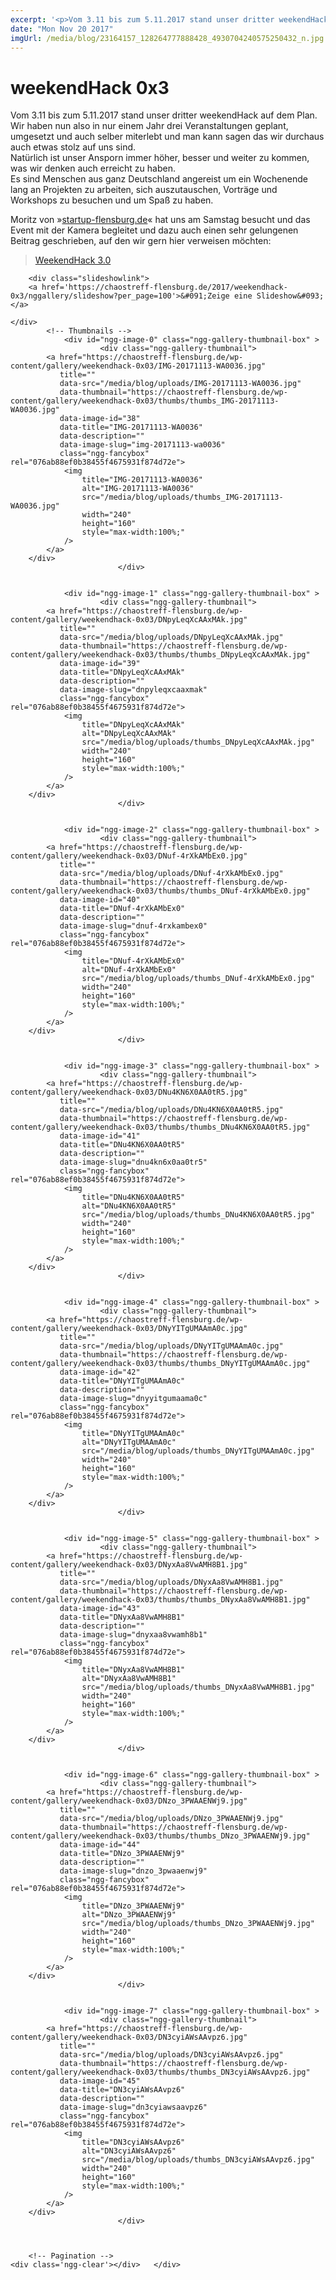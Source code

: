 ```yaml
---
excerpt: '<p>Vom 3.11 bis zum 5.11.2017 stand unser dritter weekendHack auf dem Plan. Wir haben nun also in nur einem Jahr drei Veranstaltungen geplant, umgesetzt und auch selber miterlebt und man <a href="https://chaostreff-flensburg.de/2017/weekendhack-0x3/" class="more-link">[&hellip;]</a></p>'
date: "Mon Nov 20 2017"
imgUrl: /media/blog/23164157_128264777888428_4930704240575250432_n.jpg
---
```

# weekendHack 0x3

<p>Vom 3.11 bis zum 5.11.2017 stand unser dritter weekendHack auf dem Plan.<br />
Wir haben nun also in nur einem Jahr drei Veranstaltungen geplant, umgesetzt und auch selber miterlebt und man kann sagen das wir durchaus auch etwas stolz auf uns sind.<br />
Natürlich ist unser Ansporn immer höher, besser und weiter zu kommen, was wir denken auch erreicht zu haben.<br />
Es sind Menschen aus ganz Deutschland angereist um ein Wochenende lang an Projekten zu arbeiten, sich auszutauschen, Vorträge und Workshops zu besuchen und um Spaß zu haben.</p>
<p>Moritz von »<a href="https://startup-flensburg.de">startup-flensburg.de</a>« hat uns am Samstag besucht und das Event mit der Kamera begleitet und dazu auch einen sehr gelungenen Beitrag geschrieben, auf den wir gern hier verweisen möchten:</p>
<blockquote class="wp-embedded-content" data-secret="Feq4FXTI76"><p><a href="https://startup-flensburg.de/2017/11/19/weekendhack-3-0/">WeekendHack 3.0</a></p></blockquote>
<p><iframe class="wp-embedded-content" sandbox="allow-scripts" security="restricted" style="position: absolute; clip: rect(1px, 1px, 1px, 1px);" src="https://startup-flensburg.de/2017/11/19/weekendhack-3-0/embed/#?secret=Feq4FXTI76" data-secret="Feq4FXTI76" width="600" height="338" title="&#8222;WeekendHack 3.0&#8220; &#8212; StartUp Flensburg" frameborder="0" marginwidth="0" marginheight="0" scrolling="no"></iframe></p>
<p><!-- index.php -->
<div
	class="ngg-galleryoverview ngg-ajax-pagination-none"
	id="ngg-gallery-076ab88ef0b38455f4675931f874d72e-1">

    	<div class="slideshowlink">
        <a href='https://chaostreff-flensburg.de/2017/weekendhack-0x3/nggallery/slideshow?per_page=100'>&#091;Zeige eine Slideshow&#093;</a>
		
	</div>
			<!-- Thumbnails -->
				<div id="ngg-image-0" class="ngg-gallery-thumbnail-box" >
				        <div class="ngg-gallery-thumbnail">
            <a href="https://chaostreff-flensburg.de/wp-content/gallery/weekendhack-0x03/IMG-20171113-WA0036.jpg"
               title=""
               data-src="/media/blog/uploads/IMG-20171113-WA0036.jpg"
               data-thumbnail="https://chaostreff-flensburg.de/wp-content/gallery/weekendhack-0x03/thumbs/thumbs_IMG-20171113-WA0036.jpg"
               data-image-id="38"
               data-title="IMG-20171113-WA0036"
               data-description=""
               data-image-slug="img-20171113-wa0036"
               class="ngg-fancybox" rel="076ab88ef0b38455f4675931f874d72e">
                <img
                    title="IMG-20171113-WA0036"
                    alt="IMG-20171113-WA0036"
                    src="/media/blog/uploads/thumbs_IMG-20171113-WA0036.jpg"
                    width="240"
                    height="160"
                    style="max-width:100%;"
                />
            </a>
        </div>
							</div> 
			
        
				<div id="ngg-image-1" class="ngg-gallery-thumbnail-box" >
				        <div class="ngg-gallery-thumbnail">
            <a href="https://chaostreff-flensburg.de/wp-content/gallery/weekendhack-0x03/DNpyLeqXcAAxMAk.jpg"
               title=""
               data-src="/media/blog/uploads/DNpyLeqXcAAxMAk.jpg"
               data-thumbnail="https://chaostreff-flensburg.de/wp-content/gallery/weekendhack-0x03/thumbs/thumbs_DNpyLeqXcAAxMAk.jpg"
               data-image-id="39"
               data-title="DNpyLeqXcAAxMAk"
               data-description=""
               data-image-slug="dnpyleqxcaaxmak"
               class="ngg-fancybox" rel="076ab88ef0b38455f4675931f874d72e">
                <img
                    title="DNpyLeqXcAAxMAk"
                    alt="DNpyLeqXcAAxMAk"
                    src="/media/blog/uploads/thumbs_DNpyLeqXcAAxMAk.jpg"
                    width="240"
                    height="160"
                    style="max-width:100%;"
                />
            </a>
        </div>
							</div> 
			
        
				<div id="ngg-image-2" class="ngg-gallery-thumbnail-box" >
				        <div class="ngg-gallery-thumbnail">
            <a href="https://chaostreff-flensburg.de/wp-content/gallery/weekendhack-0x03/DNuf-4rXkAMbEx0.jpg"
               title=""
               data-src="/media/blog/uploads/DNuf-4rXkAMbEx0.jpg"
               data-thumbnail="https://chaostreff-flensburg.de/wp-content/gallery/weekendhack-0x03/thumbs/thumbs_DNuf-4rXkAMbEx0.jpg"
               data-image-id="40"
               data-title="DNuf-4rXkAMbEx0"
               data-description=""
               data-image-slug="dnuf-4rxkambex0"
               class="ngg-fancybox" rel="076ab88ef0b38455f4675931f874d72e">
                <img
                    title="DNuf-4rXkAMbEx0"
                    alt="DNuf-4rXkAMbEx0"
                    src="/media/blog/uploads/thumbs_DNuf-4rXkAMbEx0.jpg"
                    width="240"
                    height="160"
                    style="max-width:100%;"
                />
            </a>
        </div>
							</div> 
			
        
				<div id="ngg-image-3" class="ngg-gallery-thumbnail-box" >
				        <div class="ngg-gallery-thumbnail">
            <a href="https://chaostreff-flensburg.de/wp-content/gallery/weekendhack-0x03/DNu4KN6X0AA0tR5.jpg"
               title=""
               data-src="/media/blog/uploads/DNu4KN6X0AA0tR5.jpg"
               data-thumbnail="https://chaostreff-flensburg.de/wp-content/gallery/weekendhack-0x03/thumbs/thumbs_DNu4KN6X0AA0tR5.jpg"
               data-image-id="41"
               data-title="DNu4KN6X0AA0tR5"
               data-description=""
               data-image-slug="dnu4kn6x0aa0tr5"
               class="ngg-fancybox" rel="076ab88ef0b38455f4675931f874d72e">
                <img
                    title="DNu4KN6X0AA0tR5"
                    alt="DNu4KN6X0AA0tR5"
                    src="/media/blog/uploads/thumbs_DNu4KN6X0AA0tR5.jpg"
                    width="240"
                    height="160"
                    style="max-width:100%;"
                />
            </a>
        </div>
							</div> 
			
        
				<div id="ngg-image-4" class="ngg-gallery-thumbnail-box" >
				        <div class="ngg-gallery-thumbnail">
            <a href="https://chaostreff-flensburg.de/wp-content/gallery/weekendhack-0x03/DNyYITgUMAAmA0c.jpg"
               title=""
               data-src="/media/blog/uploads/DNyYITgUMAAmA0c.jpg"
               data-thumbnail="https://chaostreff-flensburg.de/wp-content/gallery/weekendhack-0x03/thumbs/thumbs_DNyYITgUMAAmA0c.jpg"
               data-image-id="42"
               data-title="DNyYITgUMAAmA0c"
               data-description=""
               data-image-slug="dnyyitgumaama0c"
               class="ngg-fancybox" rel="076ab88ef0b38455f4675931f874d72e">
                <img
                    title="DNyYITgUMAAmA0c"
                    alt="DNyYITgUMAAmA0c"
                    src="/media/blog/uploads/thumbs_DNyYITgUMAAmA0c.jpg"
                    width="240"
                    height="160"
                    style="max-width:100%;"
                />
            </a>
        </div>
							</div> 
			
        
				<div id="ngg-image-5" class="ngg-gallery-thumbnail-box" >
				        <div class="ngg-gallery-thumbnail">
            <a href="https://chaostreff-flensburg.de/wp-content/gallery/weekendhack-0x03/DNyxAa8VwAMH8B1.jpg"
               title=""
               data-src="/media/blog/uploads/DNyxAa8VwAMH8B1.jpg"
               data-thumbnail="https://chaostreff-flensburg.de/wp-content/gallery/weekendhack-0x03/thumbs/thumbs_DNyxAa8VwAMH8B1.jpg"
               data-image-id="43"
               data-title="DNyxAa8VwAMH8B1"
               data-description=""
               data-image-slug="dnyxaa8vwamh8b1"
               class="ngg-fancybox" rel="076ab88ef0b38455f4675931f874d72e">
                <img
                    title="DNyxAa8VwAMH8B1"
                    alt="DNyxAa8VwAMH8B1"
                    src="/media/blog/uploads/thumbs_DNyxAa8VwAMH8B1.jpg"
                    width="240"
                    height="160"
                    style="max-width:100%;"
                />
            </a>
        </div>
							</div> 
			
        
				<div id="ngg-image-6" class="ngg-gallery-thumbnail-box" >
				        <div class="ngg-gallery-thumbnail">
            <a href="https://chaostreff-flensburg.de/wp-content/gallery/weekendhack-0x03/DNzo_3PWAAENWj9.jpg"
               title=""
               data-src="/media/blog/uploads/DNzo_3PWAAENWj9.jpg"
               data-thumbnail="https://chaostreff-flensburg.de/wp-content/gallery/weekendhack-0x03/thumbs/thumbs_DNzo_3PWAAENWj9.jpg"
               data-image-id="44"
               data-title="DNzo_3PWAAENWj9"
               data-description=""
               data-image-slug="dnzo_3pwaaenwj9"
               class="ngg-fancybox" rel="076ab88ef0b38455f4675931f874d72e">
                <img
                    title="DNzo_3PWAAENWj9"
                    alt="DNzo_3PWAAENWj9"
                    src="/media/blog/uploads/thumbs_DNzo_3PWAAENWj9.jpg"
                    width="240"
                    height="160"
                    style="max-width:100%;"
                />
            </a>
        </div>
							</div> 
			
        
				<div id="ngg-image-7" class="ngg-gallery-thumbnail-box" >
				        <div class="ngg-gallery-thumbnail">
            <a href="https://chaostreff-flensburg.de/wp-content/gallery/weekendhack-0x03/DN3cyiAWsAAvpz6.jpg"
               title=""
               data-src="/media/blog/uploads/DN3cyiAWsAAvpz6.jpg"
               data-thumbnail="https://chaostreff-flensburg.de/wp-content/gallery/weekendhack-0x03/thumbs/thumbs_DN3cyiAWsAAvpz6.jpg"
               data-image-id="45"
               data-title="DN3cyiAWsAAvpz6"
               data-description=""
               data-image-slug="dn3cyiawsaavpz6"
               class="ngg-fancybox" rel="076ab88ef0b38455f4675931f874d72e">
                <img
                    title="DN3cyiAWsAAvpz6"
                    alt="DN3cyiAWsAAvpz6"
                    src="/media/blog/uploads/thumbs_DN3cyiAWsAAvpz6.jpg"
                    width="240"
                    height="160"
                    style="max-width:100%;"
                />
            </a>
        </div>
							</div> 
			
        
		
		<!-- Pagination -->
	<div class='ngg-clear'></div>	</div>
</p>


